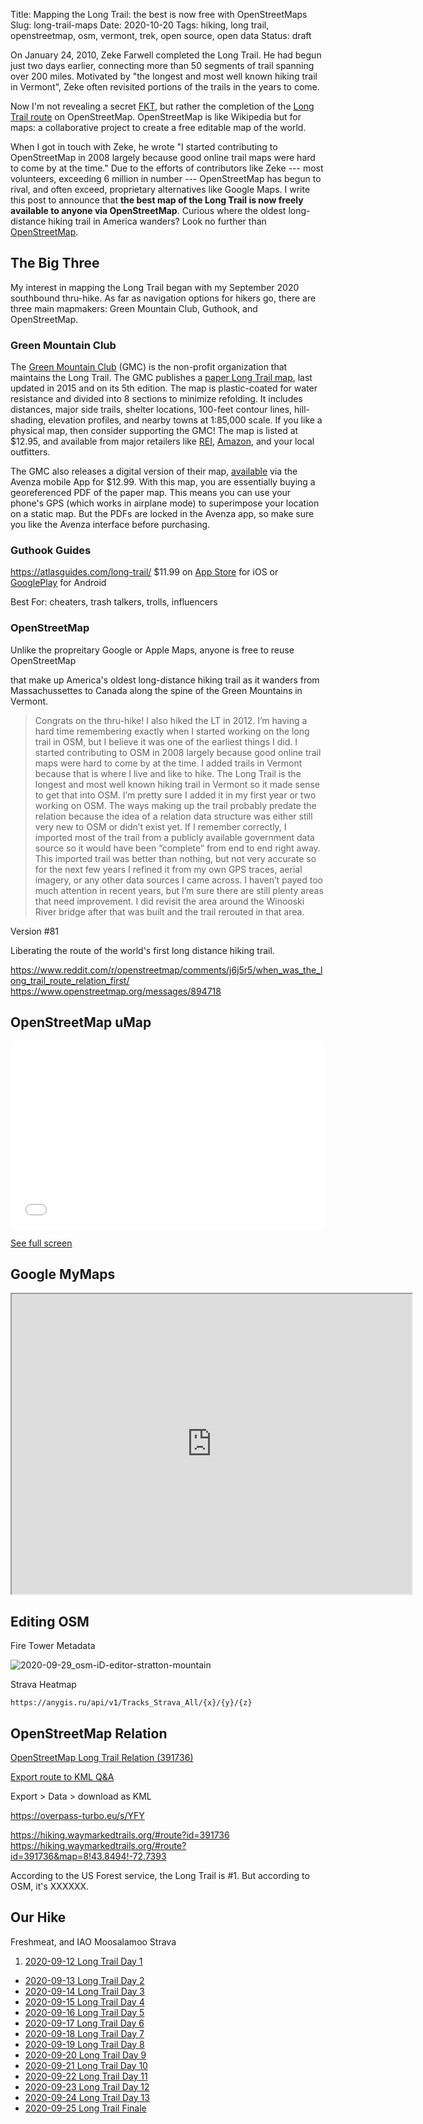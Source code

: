 Title: Mapping the Long Trail: the best is now free with OpenStreetMaps
Slug: long-trail-maps
Date: 2020-10-20
Tags: hiking, long trail, openstreetmap, osm, vermont, trek, open source, open data
Status: draft

<!--
http://localhost:8000/drafts/long-trail-maps
-->

On January 24, 2010, Zeke Farwell completed the Long Trail.
He had begun just two days earlier, connecting more than 50 segments of trail spanning over 200 miles.
Motivated by "the longest and most well known hiking trail in Vermont", Zeke often revisited portions of the trails in the years to come.

Now I'm not revealing a secret [FKT](https://fastestknowntime.com/route/long-trail-vt "Fastest Known Time for the Long Trail"),
but rather the completion of the [Long Trail route](https://www.openstreetmap.org/relation/391736#map=8/43.888/-72.817) on OpenStreetMap.
OpenStreetMap is like Wikipedia but for maps: a collaborative project to create a free editable map of the world.

When I got in touch with Zeke, he wrote "I started contributing to OpenStreetMap in 2008 largely because good online trail maps were hard to come by at the time."
Due to the efforts of contributors like Zeke --- most volunteers, exceeding 6 million in number --- OpenStreetMap has begun to rival, and often exceed, proprietary alternatives like Google Maps.
I write this post to announce that **the best map of the Long Trail is now freely available to anyone via OpenStreetMap**.
Curious where the oldest long-distance hiking trail in America wanders?
Look no further than [OpenStreetMap](https://www.openstreetmap.org/).

## The Big Three

My interest in mapping the Long Trail began with my September 2020 southbound thru-hike.
As far as navigation options for hikers go, there are three main mapmakers:
Green Mountain Club, Guthook, and OpenStreetMap.

### Green Mountain Club

The [Green Mountain Club](https://www.greenmountainclub.org/) (GMC) is the non-profit organization that maintains the Long Trail.
The GMC publishes a [paper Long Trail map](https://store.greenmountainclub.org/collections/gmc-publications/products/new-5th-edition-vermonts-long-trail-map-waterproof), last updated in 2015 and on its 5th edition.
The map is plastic-coated for water resistance and divided into 8 sections to minimize refolding.
It includes distances, major side trails, shelter locations, 100-feet contour lines, hill-shading, elevation profiles, and nearby towns at 1:85,000 scale.
If you like a physical map, then consider supporting the GMC!
The map is listed at $12.95, and available from major retailers like [REI](https://www.rei.com/product/177869/green-mountain-club-vermonts-long-trail-map-5th-edition), [Amazon](https://www.amazon.com/Mountain-Green-Vermonts-Long-Trail/dp/1888021462/), and your local outfitters.

The GMC also releases a digital version of their map, [available](https://www.avenzamaps.com/maps/908930/long-trail-map) via the Avenza mobile App for $12.99.
With this map, you are essentially buying a georeferenced PDF of the paper map.
This means you can use your phone's GPS (which works in airplane mode) to superimpose your location on a static map.
But the PDFs are locked in the Avenza app, so make sure you like the Avenza interface before purchasing.

### Guthook Guides

https://atlasguides.com/long-trail/
$11.99 on [App Store](https://apps.apple.com/us/app/guthook-guides-hike-offline/id605447532) for iOS or [GooglePlay](https://play.google.com/store/apps/details?id=com.atlasguides.guthook) for Android

Best For: cheaters, trash talkers, trolls, influencers


### OpenStreetMap


Unlike the propreitary Google or Apple Maps, anyone is free to reuse OpenStreetMap




that make up America's oldest long-distance hiking trail as it wanders from Massachussettes to Canada along the spine of the Green Mountains in Vermont.



> Congrats on the thru-hike! I also hiked the LT in 2012. I’m having a hard time remembering exactly when I started working on the long trail in OSM, but I believe it was one of the earliest things I did. I started contributing to OSM in 2008 largely because good online trail maps were hard to come by at the time. I added trails in Vermont because that is where I live and like to hike. The Long Trail is the longest and most well known hiking trail in Vermont so it made sense to get that into OSM. I’m pretty sure I added it in my first year or two working on OSM. The ways making up the trail probably predate the relation because the idea of a relation data structure was either still very new to OSM or didn’t exist yet. If I remember correctly, I imported most of the trail from a publicly available government data source so it would have been “complete” from end to end right away. This imported trail was better than nothing, but not very accurate so for the next few years I refined it from my own GPS traces, aerial imagery, or any other data sources I came across. I haven’t payed too much attention in recent years, but I’m sure there are still plenty areas that need improvement. I did revisit the area around the Winooski River bridge after that was built and the trail rerouted in that area.




Version #81


Liberating the route of the world's first long distance hiking trail.

https://www.reddit.com/r/openstreetmap/comments/j6j5r5/when_was_the_long_trail_route_relation_first/
https://www.openstreetmap.org/messages/894718

## OpenStreetMap uMap

<!-- OpenStreetMap uMap Embed-->
<iframe width="100%" height="300px" frameborder="0" allowfullscreen src="//umap.openstreetmap.fr/en/map/long-trail_506490?scaleControl=false&miniMap=false&scrollWheelZoom=false&zoomControl=true&allowEdit=false&moreControl=true&searchControl=null&tilelayersControl=null&embedControl=null&datalayersControl=true&onLoadPanel=undefined&captionBar=false"></iframe><p><a href="//umap.openstreetmap.fr/en/map/long-trail_506490">See full screen</a></p>


## Google MyMaps

<!-- Google MyMaps Embed -->
<iframe src="https://www.google.com/maps/d/u/0/embed?mid=1Rr2OSCcRA8PBjBjAIS06Gp9vCc1eWL_6" width="640" height="480"></iframe>


## Editing OSM

Fire Tower Metadata



![2020-09-29_osm-iD-editor-stratton-mountain]({attach}2020-09-29_osm-iD-editor-stratton-mountain.png "Editing OpenStreetMap on 2020-09-29 using the iD editor with a Strava Heatmap background. The red line shows the track of our hike. GPS tracks indicate the Long Trail is incorrectly placed.")


Strava Heatmap

```
https://anygis.ru/api/v1/Tracks_Strava_All/{x}/{y}/{z}
```

## OpenStreetMap Relation

[OpenStreetMap Long Trail Relation (391736)](https://www.openstreetmap.org/relation/391736)

[Export route to KML Q&A](https://help.openstreetmap.org/questions/23679/how-to-export-a-route-relation-as-gpx-or-kml/50171 "https://help.openstreetmap.org/questions/23679/how-to-export-a-route-relation-as-gpx-or-kml/50171")

Export > Data > download as KML

https://overpass-turbo.eu/s/YFY


https://hiking.waymarkedtrails.org/#route?id=391736
https://hiking.waymarkedtrails.org/#route?id=391736&map=8!43.8494!-72.7393

According to the US Forest service, the Long Trail is #1. But according to OSM, it's XXXXXX.


## Our Hike

Freshmeat, and IAO Moosalamoo
Strava

1. [2020-09-12 Long Trail Day 1](https://www.strava.com/activities/4054451382)
- [2020-09-13 Long Trail Day 2](https://www.strava.com/activities/4058835073)
- [2020-09-14 Long Trail Day 3](https://www.strava.com/activities/4060773689)
- [2020-09-15 Long Trail Day 4](https://www.strava.com/activities/4065585063)
- [2020-09-16 Long Trail Day 5](https://www.strava.com/activities/4077208150)
- [2020-09-17 Long Trail Day 6](https://www.strava.com/activities/4077208542)
- [2020-09-18 Long Trail Day 7](https://www.strava.com/activities/4079656180)
- [2020-09-19 Long Trail Day 8](https://www.strava.com/activities/4087249796)
- [2020-09-20 Long Trail Day 9](https://www.strava.com/activities/4090435994)
- [2020-09-21 Long Trail Day 10](https://www.strava.com/activities/4096816524)
- [2020-09-22 Long Trail Day 11](https://www.strava.com/activities/4099477998)
- [2020-09-23 Long Trail Day 12](https://www.strava.com/activities/4106233382)
- [2020-09-24 Long Trail Day 13](https://www.strava.com/activities/4110169270)
- [2020-09-25 Long Trail Finale](https://www.strava.com/activities/4110572447)
